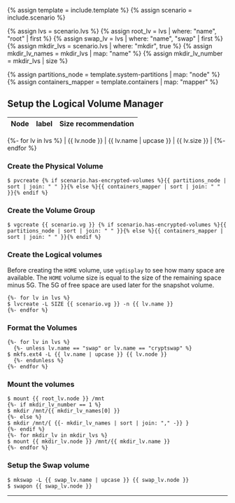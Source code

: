 {% assign template = include.template %}
{% assign scenario = include.scenario %}

{% assign lvs = scenario.lvs %}
{% assign root_lv = lvs | where: "name", "root" | first %}
{% assign swap_lv = lvs | where: "name", "swap" | first %}
{% assign mkdir_lvs = scenario.lvs | where: "mkdir", true %}
{% assign mkdir_lv_names = mkdir_lvs | map: "name" %}
{% assign mkdir_lv_number = mkdir_lvs | size %}

{% assign partitions_node = template.system-partitions | map: "node" %}
{% assign containers_mapper = template.containers | map: "mapper" %}

## Setup the Logical Volume Manager

| Node          | label                  | Size recommendation |
| :------------ | :--------------------- | :------------------ |
{%- for lv in lvs %}
| {{ lv.node }} | {{ lv.name | upcase }} | {{ lv.size }}       |
{%- endfor %}

### Create the Physical Volume

```
$ pvcreate {% if scenario.has-encrypted-volumes %}{{ partitions_node | sort | join: " " }}{% else %}{{ containers_mapper | sort | join: " " }}{% endif %}
```

### Create the Volume Group

```
$ vgcreate {{ scenario.vg }} {% if scenario.has-encrypted-volumes %}{{ partitions_node | sort | join: " " }}{% else %}{{ containers_mapper | sort | join: " " }}{% endif %}
```

### Create the Logical volumes

Before creating the `HOME` volume, use `vgdisplay` to see how many space are available. The `HOME` volume size is equal to the size of the remaining space minus 5G. The 5G of free space are used later for the snapshot volume.

```
{%- for lv in lvs %}
$ lvcreate -L SIZE {{ scenario.vg }} -n {{ lv.name }}
{%- endfor %}
```

### Format the Volumes

```
{%- for lv in lvs %}
  {%- unless lv.name == "swap" or lv.name == "cryptswap" %}
$ mkfs.ext4 -L {{ lv.name | upcase }} {{ lv.node }}
  {%- endunless %}
{%- endfor %}
```

### Mount the volumes

```
$ mount {{ root_lv.node }} /mnt
{%- if mkdir_lv_number == 1 %}
$ mkdir /mnt/{{ mkdir_lv_names[0] }}
{%- else %}
$ mkdir /mnt/{ {{- mkdir_lv_names | sort | join: "," -}} }
{%- endif %}
{%- for mkdir_lv in mkdir_lvs %}
$ mount {{ mkdir_lv.node }} /mnt/{{ mkdir_lv.name }}
{%- endfor %}
```

### Setup the Swap volume

```
$ mkswap -L {{ swap_lv.name | upcase }} {{ swap_lv.node }}
$ swapon {{ swap_lv.node }}
```

---
